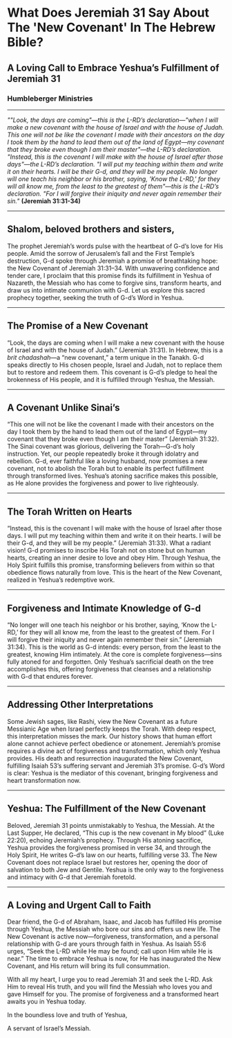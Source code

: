 # What Does Jeremiah 31 Say About The 'New Covenant' In The Hebrew Bible?

## A Loving Call to Embrace Yeshua’s Fulfillment of Jeremiah 31

### Humbleberger Ministries

---

_"\"Look, the days are coming\"—this is the L-RD’s declaration—\"when I will make a new covenant with the house of Israel and with the house of Judah. This one will not be like the covenant I made with their ancestors on the day I took them by the hand to lead them out of the land of Egypt—my covenant that they broke even though I am their master\"—the L-RD’s declaration. \"Instead, this is the covenant I will make with the house of Israel after those days\"—the L-RD’s declaration. \"I will put my teaching within them and write it on their hearts. I will be their G-d, and they will be my people. No longer will one teach his neighbor or his brother, saying, 'Know the L-RD,' for they will all know me, from the least to the greatest of them\"—this is the L-RD’s declaration. \"For I will forgive their iniquity and never again remember their sin."_
**(Jeremiah 31:31-34)**

---

## Shalom, beloved brothers and sisters,

The prophet Jeremiah’s words pulse with the heartbeat of G-d’s love for His people. Amid the sorrow of Jerusalem’s fall and the First Temple’s destruction, G-d spoke through Jeremiah a promise of breathtaking hope: the New Covenant of Jeremiah 31:31–34. With unwavering confidence and tender care, I proclaim that this promise finds its fulfillment in Yeshua of Nazareth, the Messiah who has come to forgive sins, transform hearts, and draw us into intimate communion with G-d. Let us explore this sacred prophecy together, seeking the truth of G-d’s Word in Yeshua.

---

## The Promise of a New Covenant

“Look, the days are coming when I will make a new covenant with the house of Israel and with the house of Judah.” (Jeremiah 31:31). In Hebrew, this is a _brit chadashah_—a “new covenant,” a term unique in the Tanakh. G-d speaks directly to His chosen people, Israel and Judah, not to replace them but to restore and redeem them. This covenant is G-d’s pledge to heal the brokenness of His people, and it is fulfilled through Yeshua, the Messiah.

---

## A Covenant Unlike Sinai’s

“This one will not be like the covenant I made with their ancestors on the day I took them by the hand to lead them out of the land of Egypt—my covenant that they broke even though I am their master” (Jeremiah 31:32). The Sinai covenant was glorious, delivering the Torah—G-d’s holy instruction. Yet, our people repeatedly broke it through idolatry and rebellion. G-d, ever faithful like a loving husband, now promises a new covenant, not to abolish the Torah but to enable its perfect fulfillment through transformed lives. Yeshua’s atoning sacrifice makes this possible, as He alone provides the forgiveness and power to live righteously.

---

## The Torah Written on Hearts

“Instead, this is the covenant I will make with the house of Israel after those days. I will put my teaching within them and write it on their hearts. I will be their G-d, and they will be my people.” (Jeremiah 31:33). What a radiant vision! G-d promises to inscribe His Torah not on stone but on human hearts, creating an inner desire to love and obey Him. Through Yeshua, the Holy Spirit fulfills this promise, transforming believers from within so that obedience flows naturally from love. This is the heart of the New Covenant, realized in Yeshua’s redemptive work.

---

## Forgiveness and Intimate Knowledge of G-d

“No longer will one teach his neighbor or his brother, saying, ‘Know the L-RD,’ for they will all know me, from the least to the greatest of them. For I will forgive their iniquity and never again remember their sin.” (Jeremiah 31:34). This is the world as G-d intends: every person, from the least to the greatest, knowing Him intimately. At the core is complete forgiveness—sins fully atoned for and forgotten. Only Yeshua’s sacrificial death on the tree accomplishes this, offering forgiveness that cleanses and a relationship with G-d that endures forever.

---

## Addressing Other Interpretations

Some Jewish sages, like Rashi, view the New Covenant as a future Messianic Age when Israel perfectly keeps the Torah. With deep respect, this interpretation misses the mark. Our history shows that human effort alone cannot achieve perfect obedience or atonement. Jeremiah’s promise requires a divine act of forgiveness and transformation, which only Yeshua provides. His death and resurrection inaugurated the New Covenant, fulfilling Isaiah 53’s suffering servant and Jeremiah 31’s promise. G-d’s Word is clear: Yeshua is the mediator of this covenant, bringing forgiveness and heart transformation now.

---

## Yeshua: The Fulfillment of the New Covenant

Beloved, Jeremiah 31 points unmistakably to Yeshua, the Messiah. At the Last Supper, He declared, “This cup is the new covenant in My blood” (Luke 22:20), echoing Jeremiah’s prophecy. Through His atoning sacrifice, Yeshua provides the forgiveness promised in verse 34, and through the Holy Spirit, He writes G-d’s law on our hearts, fulfilling verse 33. The New Covenant does not replace Israel but restores her, opening the door of salvation to both Jew and Gentile. Yeshua is the only way to the forgiveness and intimacy with G-d that Jeremiah foretold.

---

## A Loving and Urgent Call to Faith

Dear friend, the G-d of Abraham, Isaac, and Jacob has fulfilled His promise through Yeshua, the Messiah who bore our sins and offers us new life. The New Covenant is active now—forgiveness, transformation, and a personal relationship with G-d are yours through faith in Yeshua. As Isaiah 55:6 urges, “Seek the L-RD while He may be found; call upon Him while He is near.” The time to embrace Yeshua is now, for He has inaugurated the New Covenant, and His return will bring its full consummation.

With all my heart, I urge you to read Jeremiah 31 and seek the L-RD. Ask Him to reveal His truth, and you will find the Messiah who loves you and gave Himself for you. The promise of forgiveness and a transformed heart awaits you in Yeshua today.

In the boundless love and truth of Yeshua,

A servant of Israel’s Messiah.
